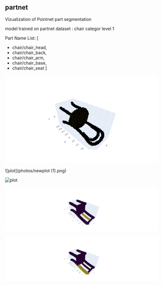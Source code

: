 ##  partnet
Vizualization of Pointnet part segmentation 

model trained on partnet dataset : chair categor level 1 

Part Name List:  [
- chair/chair_head,
- chair/chair_back, 
- chair/chair_arm, 
- chair/chair_base,
- chair/chair_seat ]


![plot](./photos/newplot.png)

![plot](photos/newplot (1).png)

![plot](./photos/newplot(2).png)

![plot](./photos/newplot(3).png)

![plot](./photos/newplot(4).png)

